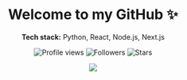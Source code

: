 <h1 align="center">Welcome to my GitHub ✨</h1>

<p align="center">
  <b>Tech stack:</b> Python, React, Node.js, Next.js
</p>

<p align="center">
  <img src="https://komarev.com/ghpvc/?username=YOUR_USERNAME&color=blueviolet" alt="Profile views" />
  <img src="https://img.shields.io/github/followers/YOUR_USERNAME?style=social" alt="Followers" />
  <img src="https://img.shields.io/github/stars/YOUR_USERNAME?style=social" alt="Stars" />
</p>

<p align="center">
  <img src="https://skillicons.dev/icons?i=python,react,html,css,js,nodejs,nextjs,php,linux,git" />
</p>
